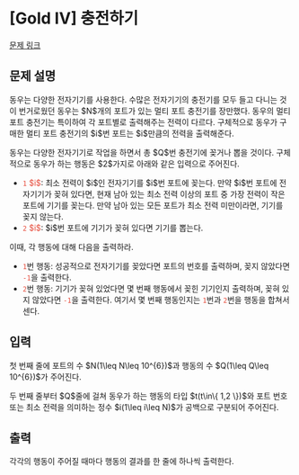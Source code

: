 # [Gold IV] 충전하기

[문제 링크](https://www.acmicpc.net/problem/32387) 

## 문제 설명

<p>동우는 다양한 전자기기를 사용한다. 수많은 전자기기의 충전기를 모두 들고 다니는 것이 번거로웠던 동우는 $N$개의 포트가 있는 멀티 포트 충전기를 장만했다. 동우의 멀티 포트 충전기는 특이하여 각 포트별로 출력해주는 전력이 다르다. 구체적으로 동우가 구매한 멀티 포트 충전기의 $i$번 포트는 $i$만큼의 전력을 출력해준다.</p>

<p>동우는 다양한 전자기기로 작업을 하면서 총 $Q$번 충전기에 꽂거나 뽑을 것이다. 구체적으로 동우가 하는 행동은 $2$가지로 아래와 같은 입력으로 주어진다.</p>

<ul>
	<li><span style="color:#e74c3c;"><code>1</code> $i$</span>: 최소 전력이 $i$인 전자기기를 $i$번 포트에 꽂는다. 만약 $i$번 포트에 전자기기가 꽂혀 있다면, 현재 남아 있는 최소 전력 이상의 포트 중 가장 전력이 작은 포트에 기기를 꽂는다. 만약 남아 있는 모든 포트가 최소 전력 미만이라면, 기기를 꽂지 않는다.</li>
	<li><span style="color:#e74c3c;"><code>2</code> $i$</span>: $i$번 포트에 기기가 꽂혀 있다면 기기를 뽑는다.</li>
</ul>

<p>이때, 각 행동에 대해 다음을 출력하라.</p>

<ul>
	<li><span style="color:#e74c3c;"><code>1</code></span>번 행동: 성공적으로 전자기기를 꽂았다면 포트의 번호를 출력하며, 꽂지 않았다면 <span style="color:#e74c3c;"><code>-1</code></span>을 출력한다.</li>
	<li><span style="color:#e74c3c;"><code>2</code></span>번 행동: 기기가 꽂혀 있었다면 몇 번째 행동에서 꽂힌 기기인지 출력하며, 꽂혀 있지 않았다면 <span style="color:#e74c3c;"><code>-1</code></span>을 출력한다. 여기서 몇 번째 행동인지는 <span style="color:#e74c3c;"><code>1</code></span>번과 <span style="color:#e74c3c;"><code>2</code></span>번을 행동을 합쳐서 센다.</li>
</ul>

## 입력 

 <p>첫 번째 줄에 포트의 수 $N(1\leq N\leq 10^{6})$과 행동의 수 $Q(1\leq Q\leq 10^{6})$가 주어진다.</p>

<p>두 번째 줄부터 $Q$줄에 걸쳐 동우가 하는 행동의 타입 $t(t\in\{ 1,2 \})$와 포트 번호 또는 최소 전력을 의미하는 정수 $i(1\leq i\leq N)$가 공백으로 구분되어 주어진다.</p>

## 출력 

 <p>각각의 행동이 주어질 때마다 행동의 결과를 한 줄에 하나씩 출력한다.</p>

